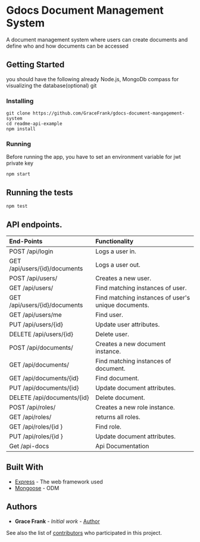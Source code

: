 # Gdocs Document Management System

A document management system where users can create documents and define who and how documents can be accessed

## Getting Started

you should have the following already
Node.js,
MongoDb compass for visualizing the database(optional)
git

### Installing

```
git clone https://github.com/GraceFrank/gdocs-document-mangagement-system
cd readme-api-example
npm install
```

### Running

Before running the app, you have to set an environment variable for jwt private key

```
npm start
```

## Running the tests

```
npm test
```

## API endpoints.

| End-Points                    | Functionality                                       |
| :---------------------------- | :-------------------------------------------------- |
| POST /api/login               | Logs a user in.                                     |
| GET /api/users/{id}/documents | Logs a user out.                                    |
| POST /api/users/              | Creates a new user.                                 |
| GET /api/users/               | Find matching instances of user.                    |
| GET /api/users/{id}/documents | Find matching instances of user's unique documents. |
| GET /api/users/me             | Find user.                                          |
| PUT /api/users/{id}           | Update user attributes.                             |
| DELETE /api/users/{id}        | Delete user.                                        |
| POST /api/documents/          | Creates a new document instance.                    |
| GET /api/documents/           | Find matching instances of document.                |
| GET /api/documents/{id}       | Find document.                                      |
| PUT /api/documents/{id}       | Update document attributes.                         |
| DELETE /api/documents/{id}    | Delete document.                                    |
| POST /api/roles/              | Creates a new role instance.                        |
| GET /api/roles/               | returns all roles.                                  |
| GET /api/roles/{id }          | Find role.                                          |
| PUT /api/roles/{id }          | Update document attributes.                         |
| Get /api-docs                 | Api Documentation                                   |

## Built With

- [Express](http://www.dropwizard.io/1.0.2/docs/) - The web framework used
- [Mongoose](https://maven.apache.org/) - ODM

## Authors

- **Grace Frank** - _Initial work_ - [Author](https://github.com/GraceFrank/gdocs-document-mangagement-system)

See also the list of [contributors](https://github.com/your/project/contributors) who participated in this project.
